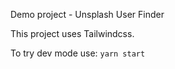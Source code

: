 Demo project - Unsplash User Finder

This project uses Tailwindcss.

To try dev mode use: `yarn start`
